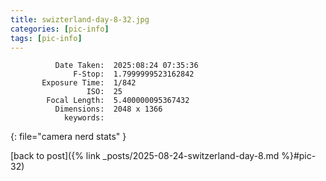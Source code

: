 ```yaml
---
title: swizterland-day-8-32.jpg
categories: [pic-info]
tags: [pic-info]
---
```


```text
          Date Taken:  2025:08:24 07:35:36
              F-Stop:  1.7999999523162842
       Exposure Time:  1/842
                 ISO:  25
        Focal Length:  5.400000095367432
          Dimensions:  2048 x 1366
            keywords:  
```
{: file="camera nerd stats" }

[back to post]({% link _posts/2025-08-24-switzerland-day-8.md %}#pic-32)